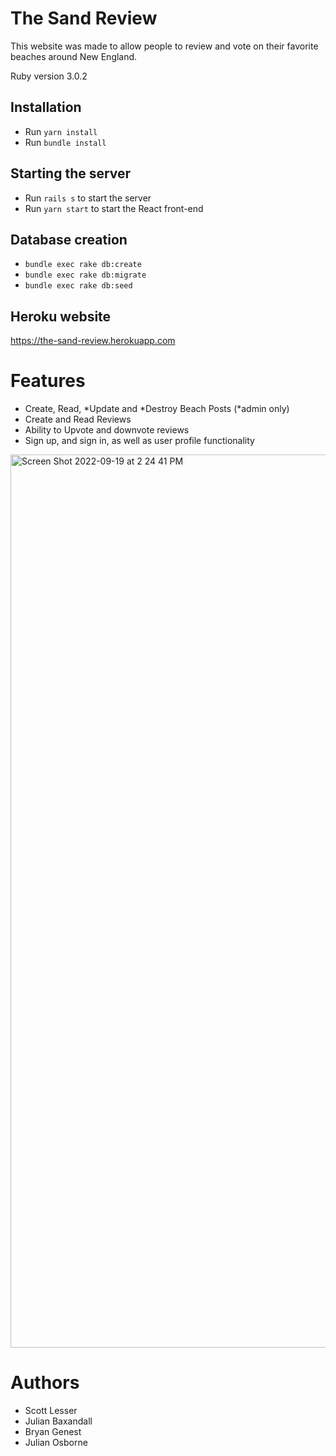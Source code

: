 # The Sand Review

This website was made to allow people to review and vote on their favorite beaches around New England. 

Ruby version 3.0.2

## Installation
* Run ```yarn install```
* Run ```bundle install```

## Starting the server
* Run ```rails s``` to start the server
* Run ```yarn start``` to start the React front-end

## Database creation
* ```bundle exec rake db:create```
* ```bundle exec rake db:migrate```
* ```bundle exec rake db:seed```

## Heroku website
https://the-sand-review.herokuapp.com

# Features
* Create, Read, *Update and *Destroy Beach Posts (*admin only)
* Create and Read Reviews
* Ability to Upvote and downvote reviews
* Sign up, and sign in, as well as user profile functionality

<img width="1429" alt="Screen Shot 2022-09-19 at 2 24 41 PM" src="https://user-images.githubusercontent.com/38561548/191088339-80191d27-e3d5-4815-b76e-e0a98a55f506.png">


# Authors
* Scott Lesser
* Julian Baxandall
* Bryan Genest
* Julian Osborne
